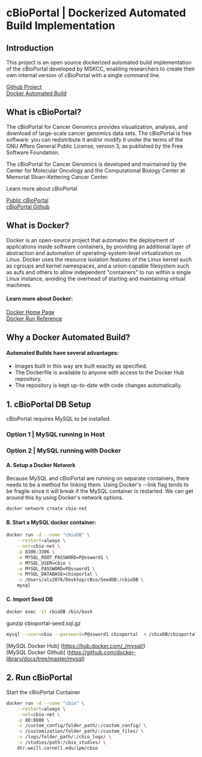# cBioPortal | Dockerized Automated Build Implementation

## Introduction

This project is an open source dockerized automated build implementation of the cBioPortal developed by MSKCC, enabling researchers to create their own internal version of cBioPortal with a single command line.

[Github Project](https://github.com/ElementoLab/cbioportal)    
[Docker Automated Build](https://hub.docker.com/r/elementolab/cbioportal/)

## What is cBioPortal?

The cBioPortal for Cancer Genomics provides visualization, analysis, and download of large-scale cancer genomics data sets. The cBioPortal is free software: you can redistribute it and/or modify it under the terms of the GNU Affero General Public License, version 3, as published by the Free Software Foundation.

The cBioPortal for Cancer Genomics is developed and maintained by the Center for Molecular Oncology and the Computational Biology Center at Memorial Sloan-Kettering Cancer Center.

Learn more about cBioPortal

[Public cBioPortal](http://www.cbioportal.org)    
[cBioPortal Github](https://github.com/cBioPortal/cbioportal)

## What is Docker?

Docker is an open-source project that automates the deployment of applications inside software containers, by providing an additional layer of abstraction and automation of operating-system-level virtualization on Linux. Docker uses the resource isolation features of the Linux kernel such as cgroups and kernel namespaces, and a union-capable filesystem such as aufs and others to allow independent "containers" to run within a single Linux instance, avoiding the overhead of starting and maintaining virtual machines.

#### Learn more about Docker:
[Docker Home Page](https://www.docker.com)  
[Docker Run Reference](https://docs.docker.com/engine/reference/run/)

## Why a Docker Automated Build?

#### Automated Builds have several advantages:

- Images built in this way are built exactly as specified.
- The Dockerfile is available to anyone with access to the Docker Hub repository.
- The repository is kept up-to-date with code changes automatically.

## 1. cBioPortal DB Setup

cBioPortal requires MySQL to be installed.

### Option 1 | MySQL running in Host

### Option 2 | MySQL running with Docker


#### A. Setup a Docker Network

Because MySQL and cBioPortal are running on separate containers, there needs to be a method for linking them. Using Docker's --link flag tends to be fragile since it will break if the MySQL container is restarted. We can get around this by using Docker's network options.

```bash
docker network create cbio-net
```

#### B. Start a MySQL docker container:

```bash
docker run -d --name "cbioDB" \
	--restart=always \
	--net=cbio-net \
	-p 8306:3306 \
	-e MYSQL_ROOT_PASSWORD=P@ssword1 \
	-e MYSQL_USER=cbio \
	-e MYSQL_PASSWORD=P@ssword1 \
	-e MYSQL_DATABASE=cbioportal \
	-v /Users/als2076/Desktop/cBio/SeedDB:/cbioDB \
	mysql
```

#### C. Import Seed DB

```bash
docker exec -it cbioDB /bin/bash
```

gunzip cbioportal-seed.sql.gz

```bash
mysql --user=cbio --password=P@ssword1 cbioportal  < /cbioDB/cbioportal-seed.sqldocker
```

[MySQL Docker Hub] (https://hub.docker.com/_/mysql/)    
[MySQL Docker Github] (https://github.com/docker-library/docs/tree/master/mysql)

## 2. Run cBioPortal

Start the cBioPortal Container

```bash
docker run -d --name "cbio" \
	--restart=always \
	--net=cbio-net \
	-p 80:8080 \
	-v /custom_config/folder_path/:/custom_config/ \
	-v /customization/folder_path/:/custom_files/ \
	-v /logs/folder_path/:/cbio_logs/ \
	-v /studies/path:/cbio_studies/ \
	dtr.weill.cornell.edu/ipm/cbio
```